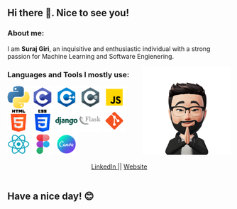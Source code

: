 ## **Hi there 👋. Nice to see you!**

### **About me:**
I am **Suraj Giri**, an inquisitive and enthusiastic individual with a strong passion for Machine Learning and Software Engienering.

[<img align="right" src="./assets/icons/avatar.png" height="200px">]()

### **Languages and Tools I mostly use:**

<!-- <div> -->
[<img src = "./assets/icons/python.png" height = 50px target="_blank"/>](https://www.python.org/)
[<img src = "./assets/icons/c.png" height = 50px>]()
[<img src = "./assets/icons/c++.png" height = 50px>]()
[<img src = "./assets/icons/c_sharp.png" height = 50px>]()
[<img src = "./assets/icons/javascript.png" height = 50px>]()
[<img src = "./assets/icons/html.png" height = 50px>]()
[<img src = "./assets/icons/css.png" height = 50px>]()
[<img src = "./assets/icons/django.png" height = 50px>]()
[<img src = "./assets/icons/flask.png" height = 50px>]()
[<img src = "./assets/icons/git.png" height = 50px>]()
[<img src = "./assets/icons/react.png" height = 50px>]()
[<img src = "./assets/icons/figma.png" height = 50px>]()
[<img src = "./assets/icons/canva.png" height = 50px>]()
<!-- </div> -->

<div align="center">
<a align="center" href="https://www.linkedin.com/in/surajgiri7/">
LinkedIn
</a>||
<a align="center" href="https://www.girisuraj.com.np">
Website
</a><br>
<img align="center" src="https://komarev.com/ghpvc/?username=surajgiri7&style=flat-square&color=blue" alt=""/>
</div>

## Have a nice day! 😊






<!--
**surajgiri7/surajgiri7** is a ✨ _special_ ✨ repository because its `README.md` (this file) appears on your GitHub profile.

Here are some ideas to get you started:

- 🔭 I’m currently working on ...
- 🌱 I’m currently learning ...
- 👯 I’m looking to collaborate on ...
- 🤔 I’m looking for help with ...
- 💬 Ask me about ...
- 📫 How to reach me: ...
- 😄 Pronouns: ...
- ⚡ Fun fact: ...
-->
